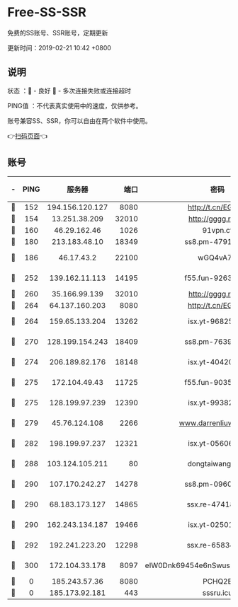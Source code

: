 # Free-SS-SSR

免费的SS账号、SSR账号，定期更新

更新时间：2019-02-21 10:42 +0800

## 说明

状态     ：🙂 - 良好 🙁 - 多次连接失败或连接超时

PING值   ：不代表真实使用中的速度，仅供参考。

账号兼容SS、SSR，你可以自由在两个软件中使用。

👉[扫码页面](https://liesauer.github.io/free-ss-ssr.github.io/)👈

## 账号

|-|PING|服务器|端口|密码|加密方式|区域|
|:----:|:----:|:-----:|-----:|:----:|:----:|:----:|
|🙂|152|194.156.120.127|8080|http://t.cn/EGJIyrl|rc4-md5|RU|
|🙂|154|13.251.38.209|32010|http://gggg.rocks|chacha20|SG|
|🙂|160|46.29.162.46|1026|91vpn.cf|rc4-md5|RU|
|🙂|180|213.183.48.10|18349|ss8.pm-47913593|rc4-md5|RU|
|🙂|186|46.17.43.2|22100|wGQ4vA7D|aes-256-gcm|RU|
|🙂|252|139.162.11.113|14195|f55.fun-92630692|aes-256-cfb|SG|
|🙂|260|35.166.99.139|32010|http://gggg.rocks|chacha20|US|
|🙂|264|64.137.160.203|8080|http://t.cn/EGJIyrl|rc4-md5|CA|
|🙂|264|159.65.133.204|13262|isx.yt-96825730|aes-256-cfb|SG|
|🙂|270|128.199.154.243|18409|ss8.pm-76398770|aes-256-cfb|SG|
|🙂|274|206.189.82.176|18148|isx.yt-40420921|aes-256-cfb|SG|
|🙂|275|172.104.49.43|11725|f55.fun-90356904|aes-256-cfb|SG|
|🙂|275|128.199.97.239|12390|isx.yt-99382145|aes-256-cfb|SG|
|🙂|279|45.76.124.108|2266|www.darrenliuwei.com|aes-256-cfb|AU|
|🙂|282|198.199.97.237|12321|isx.yt-05606768|aes-256-cfb|US|
|🙂|288|103.124.105.211|80|dongtaiwang.com|aes-256-cfb|US|
|🙂|290|107.170.242.27|14278|ss8.pm-09602432|aes-256-cfb|US|
|🙂|290|68.183.173.127|14865|ssx.re-47418589|aes-256-cfb|US|
|🙂|290|162.243.134.187|19466|isx.yt-02501963|aes-256-cfb|US|
|🙂|292|192.241.223.20|12298|ssx.re-65834373|aes-256-cfb|US|
|🙂|300|172.104.33.178|8097|eIW0Dnk69454e6nSwuspv9DmS201tQ0D|aes-256-cfb|SG|
|🙁|0|185.243.57.36|8080|PCHQ2E|rc4-md5|US|
|🙁|0|185.173.92.181|443|sssru.icu|rc4-md5|RU|
